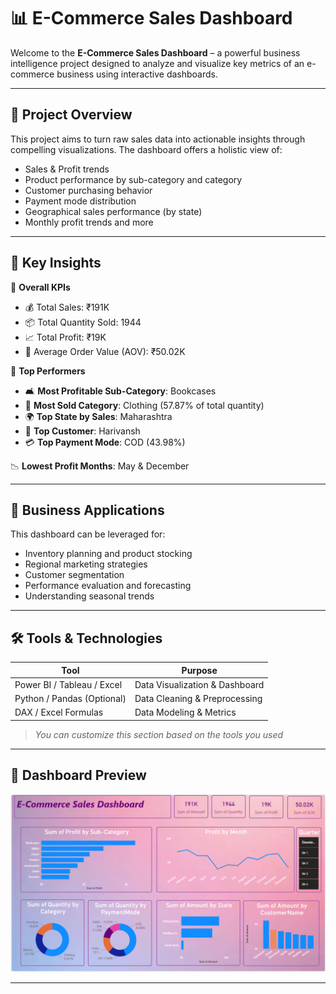 # 📊 E-Commerce Sales Dashboard

Welcome to the **E-Commerce Sales Dashboard** – a powerful business intelligence project designed to analyze and visualize key metrics of an e-commerce business using interactive dashboards.

---

## 🚀 Project Overview

This project aims to turn raw sales data into actionable insights through compelling visualizations. The dashboard offers a holistic view of:
- Sales & Profit trends
- Product performance by sub-category and category
- Customer purchasing behavior
- Payment mode distribution
- Geographical sales performance (by state)
- Monthly profit trends and more

---

## 🧠 Key Insights

📌 **Overall KPIs**
- 💰 Total Sales: ₹191K
- 📦 Total Quantity Sold: 1944
- 📈 Total Profit: ₹19K
- 🛒 Average Order Value (AOV): ₹50.02K

📌 **Top Performers**
- 🛋️ **Most Profitable Sub-Category**: Bookcases
- 👗 **Most Sold Category**: Clothing (57.87% of total quantity)
- 🌍 **Top State by Sales**: Maharashtra
- 👤 **Top Customer**: Harivansh
- 💳 **Top Payment Mode**: COD (43.98%)

📉 **Lowest Profit Months**: May & December

---

## 💼 Business Applications

This dashboard can be leveraged for:
- Inventory planning and product stocking
- Regional marketing strategies
- Customer segmentation
- Performance evaluation and forecasting
- Understanding seasonal trends

---

## 🛠️ Tools & Technologies

| Tool           | Purpose                      |
|----------------|------------------------------|
| Power BI / Tableau / Excel | Data Visualization & Dashboard |
| Python / Pandas (Optional) | Data Cleaning & Preprocessing |
| DAX / Excel Formulas        | Data Modeling & Metrics         |

> *You can customize this section based on the tools you used*

---

## 📸 Dashboard Preview

![E-Commerce Sales Dashboard](./SaleDashboard.png)

---
